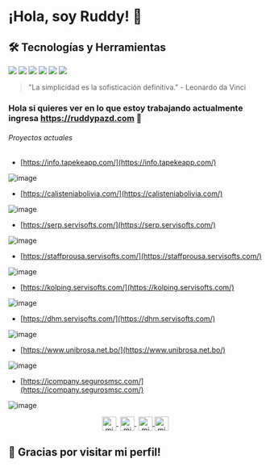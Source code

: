# ¡Hola, soy Ruddy! 👋

## 🛠 Tecnologías y Herramientas
![](https://img.shields.io/badge/Code-JavaScript-yellow)
![](https://img.shields.io/badge/Code-Java-white)
![](https://img.shields.io/badge/Bd-Postgres-blue)
![](https://img.shields.io/badge/Bd-Oracle-red)
![](https://img.shields.io/badge/Deploy-Docker-blue)
![](https://img.shields.io/badge/SO-Lunix-yellow)


> "La simplicidad es la sofisticación definitiva." - Leonardo da Vinci

 ### Hola si quieres ver en lo que estoy trabajando actualmente ingresa <a href="https://ruddypazd.com" >https://ruddypazd.com</a> 👋

 
  ###### Proyectos actuales

- [https://info.tapekeapp.com/](https://info.tapekeapp.com/)

![image](https://github.com/user-attachments/assets/1d5cdb2c-9233-4b9c-8024-7339b3f1edc3)

- [https://calisteniabolivia.com/](https://calisteniabolivia.com/)

![image](https://github.com/user-attachments/assets/ab387eee-1ac4-4f15-aed4-4a2b53381a94)


- [https://serp.servisofts.com/](https://serp.servisofts.com/)

![image](https://github.com/user-attachments/assets/c5306542-1a99-4c39-981b-46c3de152cca)



- [https://staffprousa.servisofts.com/](https://staffprousa.servisofts.com/)

![image](https://github.com/user-attachments/assets/c11a758a-b863-4931-b985-518b98c2072e)


- [https://kolping.servisofts.com/](https://kolping.servisofts.com/)

![image](https://github.com/user-attachments/assets/72d6ede4-fb4a-4557-a409-d86df1d5c5fe)


- [https://dhm.servisofts.com/](https://dhm.servisofts.com/)

![image](https://github.com/user-attachments/assets/18aac3fe-42d7-4384-9d62-131cf728c003)


- [https://www.unibrosa.net.bo/](https://www.unibrosa.net.bo/)

![image](https://github.com/user-attachments/assets/f861fb20-b9b0-4e7f-8f50-cd053641ea06)


- [https://icompany.segurosmsc.com/](https://icompany.segurosmsc.com/)

![image](https://github.com/user-attachments/assets/7dbf1a84-fd91-4d19-951e-e0ee7a42d966)


  
  <p align="center">
   <a href="https://www.twitch.tv/ruddypazd" target="blank" style='margin-right:4px'>
    <img align="center" src="https://cdn.jsdelivr.net/npm/simple-icons@3.0.1/icons/twitch.svg" alt="midudev" height="28px" width="28px" />
  </a>
   <a href="https://youtube.com/ruddypazd" target="blank" style='margin-right:4px'>
    <img align="center" src="https://cdn.jsdelivr.net/npm/simple-icons@3.0.1/icons/youtube.svg" alt="midudev" height="28px" width="28px" />
  </a>
  <a href="https://instagram.com/ruddypazd" target="blank">
    <img align="center" src="https://cdn.jsdelivr.net/npm/simple-icons@3.0.1/icons/instagram.svg" alt="midu.dev" height="28px" width="28px" />
  </a>
  <a href="https://twitter.com/ruddypazd" target="blank">
    <img align="center" src="https://cdn.jsdelivr.net/npm/simple-icons@3.0.1/icons/twitter.svg" alt="midudev" height="28px" width="28px" />
  </a>
</p>
<div>


 ## 🙏 Gracias por visitar mi perfil!

<!--
**ruddypazd/ruddypazd** is a ✨ _special_ ✨ repository because its `README.md` (this file) appears on your GitHub profile.

Here are some ideas to get you started:

- 🔭 I’m currently working on ...
- 🌱 I’m currently learning ...
- 👯 I’m looking to collaborate on ...
- 🤔 I’m looking for help with ...
- 💬 Ask me about ...
- 📫 How to reach me: ...
- 😄 Pronouns: ...
- ⚡ Fun fact: ...
-->
